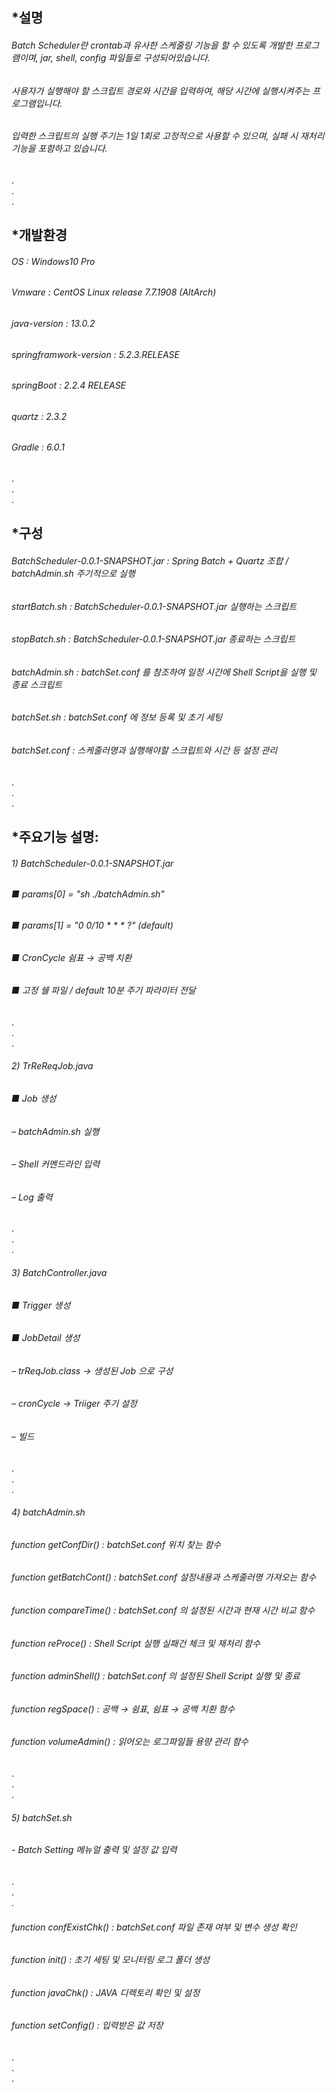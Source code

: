 *설명
-------------
   
###### Batch Scheduler란 crontab과 유사한 스케줄링 기능을 할 수 있도록 개발한 프로그램이며, jar, shell, config 파일들로 구성되어있습니다.   
###### 사용자가 실행해야 할 스크립트 경로와 시간을 입력하여, 해당 시간에 실행시켜주는 프로그램입니다.   
###### 입력한 스크립트의 실행 주기는 1일 1회로 고정적으로 사용할 수 있으며, 실패 시 재처리 기능을 포함하고 있습니다.   
      
.   
.   
.   
   
*개발환경
-------------
   
###### OS : Windows10 Pro   
###### Vmware : CentOS Linux release 7.7.1908 (AltArch)   
###### java-version : 13.0.2   
###### springframwork-version : 5.2.3.RELEASE    
###### springBoot : 2.2.4 RELEASE   
###### quartz  : 2.3.2   
###### Gradle : 6.0.1   
      
.   
.   
.   
   
      
*구성
-------------
   
###### BatchScheduler-0.0.1-SNAPSHOT.jar : Spring Batch + Quartz 조합 / batchAdmin.sh 주기적으로 실행   
###### startBatch.sh : BatchScheduler-0.0.1-SNAPSHOT.jar 실행하는 스크립트   
###### stopBatch.sh : BatchScheduler-0.0.1-SNAPSHOT.jar 종료하는 스크립트   
###### batchAdmin.sh : batchSet.conf 를 참조하여 일정 시간에 Shell Script을 실행 및 종료 스크립트   
###### batchSet.sh : batchSet.conf 에 정보 등록 및 초기 세팅   
###### batchSet.conf : 스케줄러명과 실행해야할 스크립트와 시간 등 설정 관리   
      
   
.   
.   
.   
      
*주요기능 설명:  
-------------
   
###### 1) BatchScheduler-0.0.1-SNAPSHOT.jar      
######   ■  params[0] = "sh ./batchAdmin.sh"   
######   ■  params[1] = "0 0/10 * * * ?" (default)   
######   ■  CronCycle 쉼표 → 공백 치환   
######   ■  고정 쉘 파일 / default 10분 주기 파라미터 전달   
.   
.   
.   
      

###### 2) TrReReqJob.java   
######   ■  Job 생성   
######       – batchAdmin.sh 실행   
######       – Shell 커멘드라인 입력   
######       – Log 출력   
      
.   
.   
.   
   
###### 3) BatchController.java   
######   ■  Trigger 생성   
######   ■  JobDetail 생성   
######       –  trReqJob.class → 생성된 Job 으로 구성   
######       –  cronCycle → Triiger 주기 설정   
######       –  빌드   
      
.   
.   
.   

###### 4) batchAdmin.sh   
###### function getConfDir() : batchSet.conf 위치 찾는 함수   
###### function getBatchCont() : batchSet.conf 설정내용과 스케줄러명 가져오는 함수   
###### function compareTime() : batchSet.conf 의 설정된 시간과 현재 시간 비교 함수   
###### function reProce() : Shell Script 실행 실패건 체크 및 재처리 함수   
###### function adminShell() : batchSet.conf 의 설정된 Shell Script 실행 및 종료   
###### function regSpace() : 공백 → 쉼표, 쉼표 → 공백 치환 함수   
###### function volumeAdmin() : 읽어오는 로그파일들 용량 관리 함수   

.   
.   
.   


###### 5) batchSet.sh   
###### - Batch Setting 메뉴얼 출력 및 설정 값 입력   
.   
.   
.   

###### function confExistChk() : batchSet.conf 파일 존재 여부 및 변수 생성 확인   
###### function init() : 초기 세팅 및 모니터링 로그 폴더 생성   
###### function javaChk() : JAVA 디렉토리 확인 및 설정   
###### function setConfig() : 입력받은 값 저장   
.   
.   
.   
   
   
